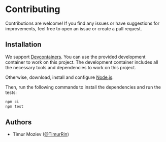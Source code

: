 # Contributing

Contributions are welcome! If you find any issues or have suggestions for improvements, feel free to open an issue or create a pull request.

## Installation

We support [Devcontainers](https://containers.dev/). You can use the provided development container to work on this project. The development container includes all the necessary tools and dependencies to work on this project.

Otherwise, download, install and configure [Node.js](https://nodejs.org/en/download/).

Then, run the following commands to install the dependencies and run the tests:

```bash
npm ci
npm test
```

## Authors

- Timur Moziev ([@TimurRin](https://github.com/TimurRin))
